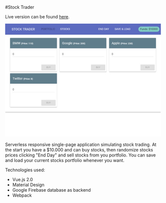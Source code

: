 #Stock Trader

Live version can be found [here](http://nataliatepluhina.github.io/vue-stock-trader/index.html).

![Project Image](src/assets/trader.jpg)

Serverless responsive single-page application simulating stock trading. 
At the start you have a $10.000 and can buy stocks, then randomize stocks prices clicking "End Day" and sell stocks from you portfolio.
You can save and load your current stocks portfolio whenever you want.

Technologies used:

* Vue.js 2.0 
* Material Design
* Google Firebase database as backend
* Webpack